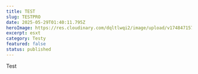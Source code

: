 ```yaml
---
title: TEST
slug: TESTPRO
date: 2025-05-29T01:40:11.795Z
heroImage: https://res.cloudinary.com/dqltlwqi2/image/upload/v1748471578/1747289726980_av5ztv.png
excerpt: esxt
category: Testy
featured: false
status: published
---
```

Test